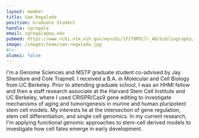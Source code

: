 ```yaml
---
layout: member
title: Sam Regalado
position: Graduate Student
handle: sgregala
email: sgregala@uw.edu
pubmed: https://www.ncbi.nlm.nih.gov/myncbi/1fIf8MSClr_AD/bibliography/public/
image: /images/team/sam-regalado.jpg
#cv: 
alumni: false
---
```


I'm a Genome Sciences and MSTP graduate student co-advised by Jay Shendure and Cole Trapnell. I received a B.A. in Molecular and Cell Biology from UC Berkeley. Prior to attending graduate school, I was an HHMI fellow and then a staff research associate at the Harvard Stem Cell Institute and UC Berkeley, where I used CRISPR/Cas9 gene editing to investigate mechanisms of aging and tumorigenesis in murine and human pluripotent stem cell models. My interests lie at the intersection of gene regulation, stem cell differentiation, and single cell genomics. In my current research, I'm applying functional genomic approaches to stem-cell derived models to investigate how cell fates emerge in early development.